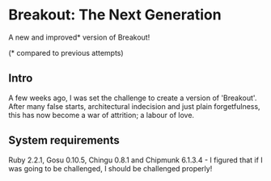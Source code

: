 Breakout: The Next Generation
=============================

A new and improved* version of Breakout!

(* compared to previous attempts)

Intro
-----

A few weeks ago, I was set the challenge to create a version of 'Breakout'. After many false starts, architectural indecision and just plain forgetfulness, this has now become a war of attrition; a labour of love.

System requirements
-------------------

Ruby 2.2.1, Gosu 0.10.5, Chingu 0.8.1 and Chipmunk 6.1.3.4 - I figured that if I was going to be challenged, I should be challenged properly!
